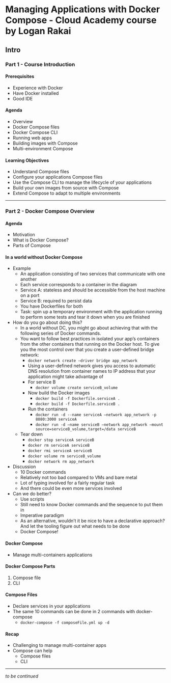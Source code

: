 # Managing Applications with Docker Compose - Cloud Academy course by Logan Rakai

## Intro

### Part 1 - Course Introduction

#### Prerequisites
* Experience with Docker
* Have Docker installed
* Good IDE

#### Agenda
* Overview
* Docker Compose files
* Docker Compose CLI
* Running web apps
* Building images with Compose
* Multi-environment Compose

#### Learning Objectives
* Understand Compose files
* Configure your applications Compose files
* Use the Compose CLI to manage the lifecycle of your applications
* Build your own images from source with Compose
* Extend Compose to adapt to multiple environments

---

### Part 2 - Docker Compose Overview

#### Agenda
* Motivation
* What is Docker Compose?
* Parts of Compose

#### In a world without Docker Compose
* Example
    * An application consisting of two services that communicate with one another
    * Each service corresponds to a container in the diagram
    * Service A: stateless and should be accessible from the host machine on a port
    * Service B: required to persist data
    * You have Dockerfiles for both
    * Task: spin up a temporary environment with the application running to perform some tests and tear it down when you are finished
* How do you go about doing this?
    * In a world without DC, you might go about achieving that with the following series of Docker commands.
    * You want to follow best practices in isolated your app’s containers from the other containers that running on the Docker host. To give you the most control over that you create a user-defined bridge network:
        * `docker network create —driver bridge app_network`
        * Using a user-defined network gives you access to automatic DNS resolution from container names to IP address that your application might take advantage of
        * For service B
            * `docker volume create serviceB_volume`
        * Now build the Docker images
            * `docker build -f Dockerfile.serviceA .`
            * `docker build -f Dockerfile.serviceB .`
        * Run the containers
            * `docker run -d --name serviceA —network app_network -p 8080:3000 serviceA`
            * `docker run -d —name serviceB —network app_network —mount source=serviceB_volume,target=/data serviceB`
    * Tear down
        * `docker stop serviceA serviceB`
        * `docker rm serviceA serviceB`
        * `docker rmi serviceA serviceB`
        * `docker volume rm serviceB_volume`
        * `docker network rm app_network`
* Discussion
    * 10 Docker commands
    * Relatively not too bad compared to VMs and bare metal
    * Lot of typing involved for a fairly regular task
    * And there could be even more services involved
* Can we do better?
    * Use scripts
    * Still need to know Docker commands and the sequence to put them in
    * Imperative paradigm
    * As an alternative, wouldn’t it be nice to have a declarative approach? And let the tooling figure out what needs to be done
    * Docker Compose!

#### Docker Compose
* Manage multi-containers applications

#### Docker Compose Parts
1. Compose file
2. CLI

#### Compose Files
* Declare services in your applications
* The same 10 commands can be done in 2 commands with docker-compose
    * `docker-compose -f composeFile.yml up -d`

#### Recap
* Challenging to manage multi-container apps
* Compose can help
    * Compose files
    * CLI

---

_to be continued_
